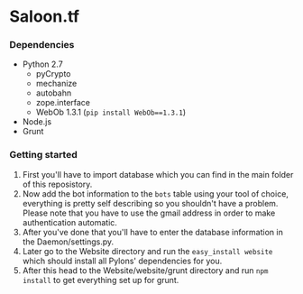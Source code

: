 Saloon.tf
=========
### Dependencies
* Python 2.7
  * pyCrypto
  * mechanize
  * autobahn
  * zope.interface
  * WebOb 1.3.1 (```pip install WebOb==1.3.1```)
* Node.js
* Grunt

### Getting started
1. First you'll have to import database which you can find in the main folder of this reposistory.
2. Now add the bot information to the ```bots``` table using your tool of choice, everything is pretty self describing so you shouldn't have a problem. Please note that you have to use the gmail address in order to make authentication automatic.
3. After you've done that you'll have to enter the database information in the Daemon/settings.py.
4. Later go to the Website directory and run the ```easy_install website``` which should install all Pylons' dependencies for you.
5. After this head to the Website/website/grunt directory and run ```npm install``` to get everything set up for grunt.
